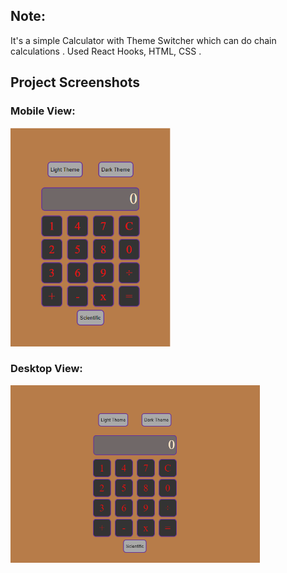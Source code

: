 
## Note:
It's a simple Calculator with Theme Switcher which can do chain calculations . Used React Hooks, HTML, CSS .

## Project Screenshots

### Mobile View:

<img src="screenshots/Mobile.PNG" height="350">

### Desktop View:

<img src="screenshots/Desktop.PNG" width="400">